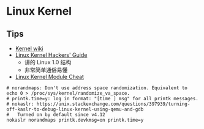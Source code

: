 # Linux Kernel

## Tips
* [Kernel wiki](https://wiki.kernel.org/)
* [Linux Kernel Hackers' Guide](http://www.tldp.org/LDP/khg/HyperNews/get/khg.html)
  * 讲的 Linux 1.0 结构
  * 非常简单通俗易懂
* [Linux Kernel Module Cheat](https://github.com/cirosantilli/linux-kernel-module-cheat)


```
# norandmaps: Don't use address space randomization. Equivalent to echo 0 > /proc/sys/kernel/randomize_va_space.
# printk.time=y: log in format: "[time ] msg" for all printk messages.
# nokaslr: https://unix.stackexchange.com/questions/397939/turning-off-kaslr-to-debug-linux-kernel-using-qemu-and-gdb
#   Turned on by default since v4.12
nokaslr norandmaps printk.devkmsg=on printk.time=y
```
